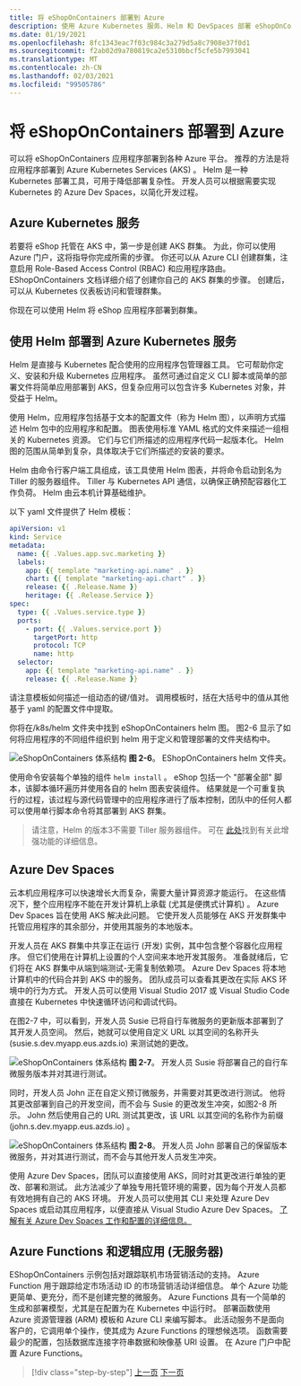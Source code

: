 ```yaml
---
title: 将 eShopOnContainers 部署到 Azure
description: 使用 Azure Kubernetes 服务、Helm 和 DevSpaces 部署 eShopOnContainers 应用程序。
ms.date: 01/19/2021
ms.openlocfilehash: 8fc1343eac7f03c984c3a279d5a8c7908e37f0d1
ms.sourcegitcommit: f2ab02d9a780819ca2e5310bbcf5cfe5b7993041
ms.translationtype: MT
ms.contentlocale: zh-CN
ms.lasthandoff: 02/03/2021
ms.locfileid: "99505786"
---
```

# <a name="deploying-eshoponcontainers-to-azure"></a>将 eShopOnContainers 部署到 Azure

可以将 eShopOnContainers 应用程序部署到各种 Azure 平台。 推荐的方法是将应用程序部署到 Azure Kubernetes Services (AKS) 。 Helm 是一种 Kubernetes 部署工具，可用于降低部署复杂性。 开发人员可以根据需要实现 Kubernetes 的 Azure Dev Spaces，以简化开发过程。

## <a name="azure-kubernetes-service"></a>Azure Kubernetes 服务

若要将 eShop 托管在 AKS 中，第一步是创建 AKS 群集。 为此，你可以使用 Azure 门户，这将指导你完成所需的步骤。 你还可以从 Azure CLI 创建群集，注意启用 Role-Based Access Control (RBAC) 和应用程序路由。 EShopOnContainers 文档详细介绍了创建你自己的 AKS 群集的步骤。 创建后，可以从 Kubernetes 仪表板访问和管理群集。

你现在可以使用 Helm 将 eShop 应用程序部署到群集。

## <a name="deploying-to-azure-kubernetes-service-using-helm"></a>使用 Helm 部署到 Azure Kubernetes 服务

Helm 是直接与 Kubernetes 配合使用的应用程序包管理器工具。 它可帮助你定义、安装和升级 Kubernetes 应用程序。 虽然可通过自定义 CLI 脚本或简单的部署文件将简单应用部署到 AKS，但复杂应用可以包含许多 Kubernetes 对象，并受益于 Helm。

使用 Helm，应用程序包括基于文本的配置文件（称为 Helm 图），以声明方式描述 Helm 包中的应用程序和配置。 图表使用标准 YAML 格式的文件来描述一组相关的 Kubernetes 资源。 它们与它们所描述的应用程序代码一起版本化。 Helm 图的范围从简单到复杂，具体取决于它们所描述的安装的要求。

Helm 由命令行客户端工具组成，该工具使用 Helm 图表，并将命令启动到名为 Tiller 的服务器组件。 Tiller 与 Kubernetes API 通信，以确保正确预配容器化工作负荷。 Helm 由云本机计算基础维护。

以下 yaml 文件提供了 Helm 模板：

```yaml
apiVersion: v1
kind: Service
metadata:
  name: {{ .Values.app.svc.marketing }}
  labels:
    app: {{ template "marketing-api.name" . }}
    chart: {{ template "marketing-api.chart" . }}
    release: {{ .Release.Name }}
    heritage: {{ .Release.Service }}
spec:
  type: {{ .Values.service.type }}
  ports:
    - port: {{ .Values.service.port }}
      targetPort: http
      protocol: TCP
      name: http
  selector:
    app: {{ template "marketing-api.name" . }}
    release: {{ .Release.Name }}
```

请注意模板如何描述一组动态的键/值对。 调用模板时，括在大括号中的值从其他基于 yaml 的配置文件中提取。

你将在/k8s/helm 文件夹中找到 eShopOnContainers helm 图。 图2-6 显示了如何将应用程序的不同组件组织到 helm 用于定义和管理部署的文件夹结构中。

![eShopOnContainers 体系结构 ](./media/eshoponcontainers-helm-folder.png)
 **图 2-6**。 EShopOnContainers helm 文件夹。

使用命令安装每个单独的组件 `helm install` 。 eShop 包括一个 "部署全部" 脚本，该脚本循环遍历并使用各自的 helm 图表安装组件。 结果就是一个可重复执行的过程，该过程与源代码管理中的应用程序进行了版本控制，团队中的任何人都可以使用单行脚本命令将其部署到 AKS 群集。

> 请注意，Helm 的版本3不需要 Tiller 服务器组件。 可在 [此处](https://medium.com/better-programming/why-is-tiller-missing-in-helm-3-2347c446714)找到有关此增强功能的详细信息。

## <a name="azure-dev-spaces"></a>Azure Dev Spaces

云本机应用程序可以快速增长大而复杂，需要大量计算资源才能运行。 在这些情况下，整个应用程序不能在开发计算机上承载 (尤其是便携式计算机) 。 Azure Dev Spaces 旨在使用 AKS 解决此问题。 它使开发人员能够在 AKS 开发群集中托管应用程序的其余部分，并使用其服务的本地版本。

开发人员在 AKS 群集中共享正在运行 (开发) 实例，其中包含整个容器化应用程序。 但它们使用在计算机上设置的个人空间来本地开发其服务。 准备就绪后，它们将在 AKS 群集中从端到端测试-无需复制依赖项。 Azure Dev Spaces 将本地计算机中的代码合并到 AKS 中的服务。 团队成员可以查看其更改在实际 AKS 环境中的行为方式。 开发人员可以使用 Visual Studio 2017 或 Visual Studio Code 直接在 Kubernetes 中快速循环访问和调试代码。

在图2-7 中，可以看到，开发人员 Susie 已将自行车微服务的更新版本部署到了其开发人员空间。 然后，她就可以使用自定义 URL 以其空间的名称开头 (susie.s.dev.myapp.eus.azds.io) 来测试她的更改。

![eShopOnContainers 体系结构 ](./media/azure-devspaces-one.png)
 **图 2-7**。 开发人员 Susie 将部署自己的自行车微服务版本并对其进行测试。

同时，开发人员 John 正在自定义预订微服务，并需要对其更改进行测试。 他将其更改部署到自己的开发空间，而不会与 Susie 的更改发生冲突，如图2-8 所示。 John 然后使用自己的 URL 测试其更改，该 URL 以其空间的名称作为前缀 (john.s.dev.myapp.eus.azds.io) 。

![eShopOnContainers 体系结构 ](./media/azure-devspaces-two.png)
 **图 2-8**。 开发人员 John 部署自己的保留版本微服务，并对其进行测试，而不会与其他开发人员发生冲突。

使用 Azure Dev Spaces，团队可以直接使用 AKS，同时对其更改进行单独的更改、部署和测试。 此方法减少了单独专用托管环境的需要，因为每个开发人员都有效地拥有自己的 AKS 环境。 开发人员可以使用其 CLI 来处理 Azure Dev Spaces 或启动其应用程序，以便直接从 Visual Studio Azure Dev Spaces。 [了解有关 Azure Dev Spaces 工作和配置的详细信息。](/azure/dev-spaces/how-dev-spaces-works)

## <a name="azure-functions-and-logic-apps-serverless"></a>Azure Functions 和逻辑应用 (无服务器) 

EShopOnContainers 示例包括对跟踪联机市场营销活动的支持。 Azure Function 用于跟踪给定市场活动 ID 的市场营销活动详细信息。 单个 Azure 功能更简单、更充分，而不是创建完整的微服务。 Azure Functions 具有一个简单的生成和部署模型，尤其是在配置为在 Kubernetes 中运行时。 部署函数使用 Azure 资源管理器 (ARM) 模板和 Azure CLI 来编写脚本。 此活动服务不是面向客户的，它调用单个操作，使其成为 Azure Functions 的理想候选项。 函数需要最少的配置，包括数据库连接字符串数据和映像基 URI 设置。 在 Azure 门户中配置 Azure Functions。

>[!div class="step-by-step"]
>[上一页](map-eshoponcontainers-azure-services.md)
>[下一页](centralized-configuration.md)
